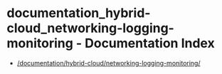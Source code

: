 # documentation_hybrid-cloud_networking-logging-monitoring - Documentation Index

- [/documentation/hybrid-cloud/networking-logging-monitoring/](./_documentation_hybrid-cloud_networking-logging-monitoring_.md)
